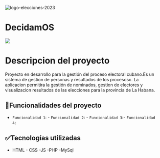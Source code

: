 ![logo-elecciones-2023](https://github.com/GDF99/DecidamOS/assets/118549220/feb52779-0aa4-4b0a-975b-8f8a787c2052)
# DecidamOS
<p align="left">
   <img src="https://img.shields.io/badge/STATUS-EN%20DESAROLLO-green">
   </p>
   
   
# Descripcion del proyecto
Proyecto en desarrollo para la gestión del proceso electoral cubano.Es un sistema de gestion de personas y resultados de los procesoso. La aplicacion permitira la gestión de nominados, gestion de electores y visualizacion resultados de las elecciones para la provincia de La Habana.

## :hammer:Funcionalidades del proyecto

- `Funcionalidad 1`: - `Funcionalidad 2`: - `Funcionalidad 3`:- `Funcionalidad 4`:

## :white_check_mark:Tecnologías utilizadas
- HTML - CSS -JS -PHP -MySql
